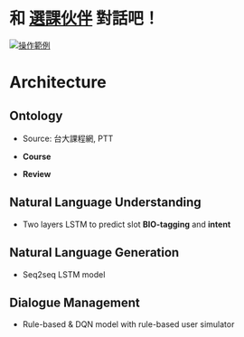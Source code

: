 # 和 [選課伙伴](http://ntu-course-chatbot.ml/) 對話吧！
[![操作範例](http://i.imgur.com/DefwcIP.png)](https://www.youtube.com/watch?v=K-hj28wTTT4)

# Architecture

## Ontology
- Source: 台大課程網, PTT

* **Course**

* **Review**

## Natural Language Understanding
- Two layers LSTM to predict slot **BIO-tagging** and **intent**

## Natural Language Generation
- Seq2seq LSTM model

## Dialogue Management
- Rule-based & DQN model with rule-based user simulator


